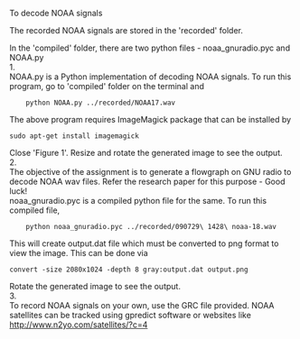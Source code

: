 To decode NOAA signals  

The recorded NOAA signals are stored in the 'recorded' folder.  

In the 'compiled' folder, there are two python files - noaa_gnuradio.pyc and NOAA.py  
1.  
NOAA.py is a Python implementation of decoding NOAA signals. To run this program, go to 'compiled' folder on the terminal and  

        python NOAA.py ../recorded/NOAA17.wav

The above program requires ImageMagick package that can be installed by  

    sudo apt-get install imagemagick

Close 'Figure 1'. Resize and rotate the generated image to see the output.  
2.  
The objective of the assignment is to generate a flowgraph on GNU radio to decode NOAA wav files. Refer the research paper for this purpose - Good luck!  
noaa_gnuradio.pyc is a compiled python file for the same. To run this compiled file,  

        python noaa_gnuradio.pyc ../recorded/090729\ 1428\ noaa-18.wav

This will create output.dat file which must be converted to png format to view the image. This can be done via  

    convert -size 2080x1024 -depth 8 gray:output.dat output.png
Rotate the generated image to see the output.  
3.  
To record NOAA signals on your own, use the GRC file provided. NOAA satellites can be tracked using gpredict software or websites like http://www.n2yo.com/satellites/?c=4

